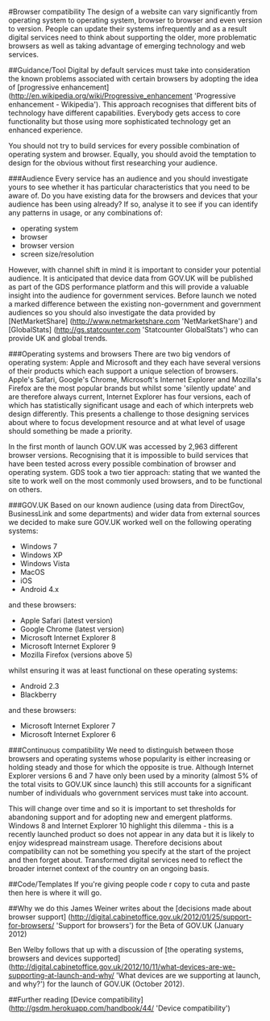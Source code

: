 #Browser compatibility
The design of a website can vary significantly from operating system to operating system, browser to browser and even version to version. People can update their systems infrequently and as a result digital services need to think about supporting the older, more problematic browsers as well as taking advantage of emerging technology and web services.


##Guidance/Tool
Digital by default services must take into consideration the known problems associated with certain browsers by adopting the idea of [progressive enhancement] (http://en.wikipedia.org/wiki/Progressive_enhancement 'Progressive enhancement - Wikipedia'). This approach recognises that different bits of technology have different capabilities. Everybody gets access to core functionality but those using more sophisticated technology get an enhanced experience.

You should not try to build services for every possible combination of operating system and browser. Equally, you should avoid the temptation to design for the obvious without first researching your audience.

###Audience
Every service has an audience and you should investigate yours to see whether it has particular characteristics that you need to be aware of. Do you have existing data for the browsers and devices that your audience has been using already? If so, analyse it to see if you can identify any patterns in usage, or any combinations of:
* operating system  
* browser
* browser version
* screen size/resolution

However, with channel shift in mind it is important to consider your potential audience. It is anticipated that device data from GOV.UK will be published as part of the GDS performance platform and this will provide a valuable insight into the audience for government services. Before launch we noted a marked difference between the existing non-government and government audiences so you should also investigate the data provided by [NetMarketShare] (http://www.netmarketshare.com 'NetMarketShare') and [GlobalStats] (http://gs.statcounter.com 'Statcounter GlobalStats') who can provide UK and global trends.

###Operating systems and browsers
There are two big vendors of operating system: Apple and Microsoft and they each have several versions of their products which each support a unique selection of browsers. Apple's Safari, Google's Chrome, Microsoft's Internet Explorer and Mozilla's Firefox are the most popular brands but whilst some 'silently update' and are therefore always current, Internet Explorer has four versions, each of which has statistically significant usage and each of which interprets web design differently. This presents a challenge to those designing services about where to focus development resource and at what level of usage should something be made a priority.

In the first month of launch GOV.UK was accessed by 2,963 different browser versions. Recognising that it is impossible to build services that have been tested across every possible combination of browser and operating system. GDS took a two tier approach: stating that we wanted the site to work well on the most commonly used browsers, and to be functional on others.

###GOV.UK
Based on our known audience (using data from DirectGov, BusinessLink and some departments) and wider data from external sources we decided to make sure GOV.UK worked well on the following operating systems:
* Windows 7
* Windows XP
* Windows Vista
* MacOS
* iOS
* Android 4.x

and these browsers:
* Apple Safari (latest version)
* Google Chrome (latest version)
* Microsoft Internet Explorer 8
* Microsoft Internet Explorer 9
* Mozilla Firefox (versions above 5)

whilst ensuring it was at least functional on these operating systems:
* Android 2.3
* Blackberry

and these browsers:
* Microsoft Internet Explorer 7
* Microsoft Internet Explorer 6

###Continuous compatibility
We need to distinguish between those browsers and operating systems whose popularity is either increasing or holding steady and those for which the opposite is true. Although Internet Explorer versions 6 and 7 have only been used by a minority (almost 5% of the total visits to GOV.UK since launch) this still accounts for a significant number of individuals who government services must take into account. 

This will change over time and so it is important to set thresholds for abandoning support and for adopting new and emergent platforms. Windows 8 and Internet Explorer 10 highlight this dilemma - this is a recently launched product so does not appear in any data but it is likely to enjoy widespread mainstream usage. Therefore decisions about compatibility can not be something you specify at the start of the project and then forget about. Transformed digital services need to reflect the broader internet context of the country on an ongoing basis.

##Code/Templates
If you're giving people code r copy to cuta and paste then here is where it will go.

##Why we do this
James Weiner writes about the [decisions made about browser support] (http://digital.cabinetoffice.gov.uk/2012/01/25/support-for-browsers/ 'Support for browsers') for the Beta of GOV.UK (January 2012)

Ben Welby follows that up with a discussion of [the operating systems, browsers and devices supported] (http://digital.cabinetoffice.gov.uk/2012/10/11/what-devices-are-we-supporting-at-launch-and-why/ 'What devices are we supporting at launch, and why?') for the launch of GOV.UK (October 2012).

##Further reading
[Device compatibility] (http://gsdm.herokuapp.com/handbook/44/ 'Device compatibility')